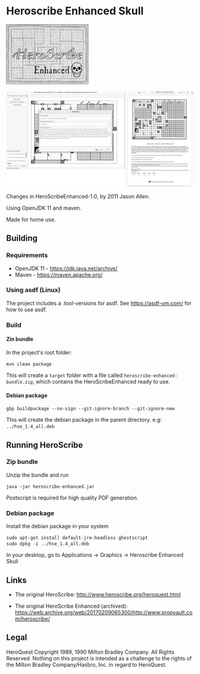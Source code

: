 # Heroscribe Enhanced Skull

<img src="src/main/resources/Splash.jpg" width="220" height="160">

![Heroscribe Enhance UI and PDF export](screenshot.png)

Changes in HeroScribeEnhanced-1.0, by 2011 Jason Allen.

Using OpenJDK 11 and maven.

Made for home use.

## Building

### Requirements

- OpenJDK 11 - https://jdk.java.net/archive/
- Maven - https://maven.apache.org/

### Using asdf (Linux)

The project includes a .tool-versions for asdf.
See https://asdf-vm.com/ for how to use asdf.

### Build

#### Zin bundle
In the project's root folder:

    mvn clean package

This will create a `target` folder with a file called `heroscribe-enhanced-bundle.zip`, which contains the HeroScribeEnhanced ready to use.

#### Debian package

    gbp buildpackage --no-sign --git-ignore-branch --git-ignore-new

This will create the debian package in the parent directory. e.g: `../hse_1.4_all.deb`

## Running HeroScribe

### Zip bundle

Unzip the bundle and run

    java -jar heroscribe-enhanced.jar

Postscript is required for high quality PDF generation.

### Debian package

Install the debian package in your system

    sudo apt-get install default-jre-headless ghostscript
    sudo dpkg -i ../hse_1.4_all.deb

In your desktop, go to Applications -> Graphics -> Heroscribe Enhanced Skull

## Links

- The original HeroScribe: <http://www.heroscribe.org/heroquest.html>

- The original HeroScribe Enhanced (archived): <https://web.archive.org/web/20170209065300/http://www.propvault.com/heroscribe/>

## Legal

HeroQuest Copyright 1989, 1990 Milton Bradley Company. All Rights Reserved. Nothing on this project is intended as a challenge to the rights of the Milton Bradley Company/Hasbro, Inc. in regard to HeroQuest.